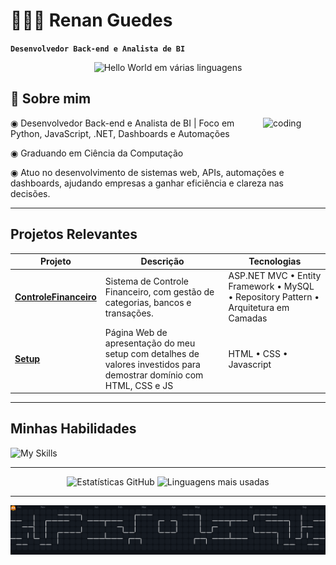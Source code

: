 # 👨🏽‍💻 Renan Guedes

**`Desenvolvedor Back-end e Analista de BI`**

<p align="center">
  <img src="https://user-images.githubusercontent.com/74038190/226190894-18e959ba-d458-4a94-ac44-790190f2a947.gif" width="60%" alt="Hello World em várias linguagens" />
</p>

## 🧠 Sobre mim

<img align="right" alt="coding" src="https://user-images.githubusercontent.com/74038190/212749168-86d6c7ab-98da-409b-998f-c5b74721badd.gif" width="100"/>

◉ Desenvolvedor Back-end e Analista de BI | Foco em Python, JavaScript, .NET, Dashboards e Automações

◉ Graduando em Ciência da Computação

◉ Atuo no desenvolvimento de sistemas web, APIs, automações e dashboards, ajudando empresas a ganhar eficiência e clareza nas decisões.

---

## Projetos Relevantes

| Projeto | Descrição | Tecnologias |
|---------|-----------|-------------|
| **[ControleFinanceiro](https://github.com/Renan-Guedes/ControleFinanceiro)** | Sistema de Controle Financeiro, com gestão de categorias, bancos e transações. | ASP.NET MVC • Entity Framework • MySQL • Repository Pattern • Arquitetura em Camadas |
| **[Setup](https://github.com/Renan-Guedes/Setup)** | Página Web de apresentação do meu setup com detalhes de valores investidos para demostrar domínio com HTML, CSS e JS | HTML • CSS • Javascript |

---

## Minhas Habilidades

![My Skills](https://go-skill-icons.vercel.app/api/icons?i=python,js,cs,dotnet,sqlserver,mysql,git,github,azure,pbi,excel,html,css,bootstrap,wordpress&titles=true)

---

<div align="center">
  <img src="https://github-readme-stats.vercel.app/api?username=Renan-Guedes&show_icons=true&include_all_commits=true&count_private=true&theme=merko&rank_icon=github&border_radius=10" height="150" alt="Estatísticas GitHub" />
  <img src="https://github-readme-stats.vercel.app/api/top-langs?username=Renan-Guedes&locale=pt-br&hide_title=false&layout=compact&card_width=320&langs_count=5&theme=merko&border_radius=10" height="150" alt="Linguagens mais usadas" />
</div>

---

<div align="center">
  <img src="https://raw.githubusercontent.com/Renan-Guedes/Renan-Guedes/output/github-contribution-grid.svg" alt="animation" />
</div>
